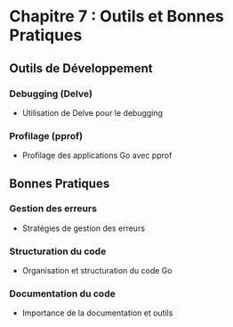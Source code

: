 # Chapitre 7 : Outils et Bonnes Pratiques

## Outils de Développement
### Debugging (Delve)
- Utilisation de Delve pour le debugging

### Profilage (pprof)
- Profilage des applications Go avec pprof

## Bonnes Pratiques
### Gestion des erreurs
- Stratégies de gestion des erreurs

### Structuration du code
- Organisation et structuration du code Go

### Documentation du code
- Importance de la documentation et outils
